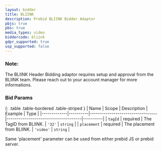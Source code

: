 ```yaml
---
layout: bidder
title: BLIINK
description: Prebid BLIINK Bidder Adaptor
pbjs: true
pbs: true
media_types: video
biddercode: bliink
gdpr_supported: true
usp_supported: false
---
```


### Note:
The BLIINK Header Bidding adaptor requires setup and approval from the BLIINK team. Please reach out to your account manager for more informations.

### Bid Params

{: .table .table-bordered .table-striped }
| Name        | Scope    | Description                      | Example                              | Type     |
|-------------|----------|----------------------------------|--------------------------------------|----------|
| `tagId` | required | The TagID from BLIINK. | `'32'` | `string` |
| `placement` | required | The placement from BLIINK. | `'video'` | `string` |


Same 'placement' parameter can be used from either prebid JS or prebid server.
